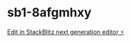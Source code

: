 # sb1-8afgmhxy

[Edit in StackBlitz next generation editor ⚡️](https://stackblitz.com/~/github.com/morilho/sb1-8afgmhxy)